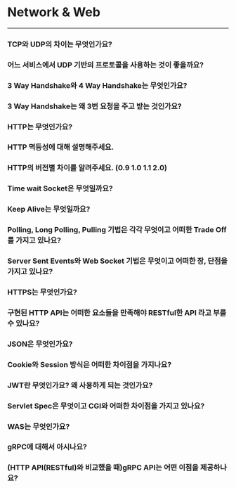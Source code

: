 # Network & Web

---

### TCP와 UDP의 차이는 무엇인가요?

### 어느 서비스에서 UDP 기반의 프로토콜을 사용하는 것이 좋을까요?

### 3 Way Handshake와 4 Way Handshake는 무엇인가요?

### 3 Way Handshake는 왜 3번 요청을 주고 받는 것인가요?

### HTTP는 무엇인가요?

### HTTP 멱등성에 대해 설명해주세요.

### HTTP의 버전별 차이를 알려주세요. (0.9 1.0 1.1 2.0)

### Time wait Socket은 무엇일까요?

### Keep Alive는 무엇일까요?

### Polling, Long Polling, Pulling 기법은 각각 무엇이고 어떠한 Trade Off를 가지고 있나요?

### Server Sent Events와 Web Socket 기법은 무엇이고 어떠한 장, 단점을 가지고 있나요?

### HTTPS는 무엇인가요?

### 구현된 HTTP API는 어떠한 요소들을 만족해야 RESTful한 API 라고 부를 수 있나요?

### JSON은 무엇인가요?

### Cookie와 Session 방식은 어떠한 차이점을 가지나요?

### JWT란 무엇인가요? 왜 사용하게 되는 것인가요?

### Servlet Spec은 무엇이고 CGI와 어떠한 차이점을 가지고 있나요?

### WAS는 무엇인가요?

### gRPC에 대해서 아시나요?

### (HTTP API(RESTful)와 비교했을 때)gRPC API는 어떤 이점을 제공하나요?
